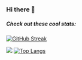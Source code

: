 ### Hi there 👋
##### Check out these cool stats:
[![GitHub Streak](https://streak-stats.demolab.com?user=tej172&theme=highcontrast&card_width=500)](https://git.io/streak-stats)


<!--
![My Github Stats](https://github-readme-stats.vercel.app/api?username=benjababe&count_private=true&show_icons=true&theme=dark)
![My Github Stats](https://github-readme-stats.vercel.app/api?username=tej172&count_private=true&show_icons=true&theme=dark)
![](https://komarev.com/ghpvc/?username=Benjababe)
-->
![](https://komarev.com/ghpvc/?username=tej172)
[![Top Langs](https://github-readme-stats.vercel.app/api/top-langs/?username=tej172)](https://github.com/anuraghazra/github-readme-stats)

<!--
**tej172/tej172** is a ✨ _special_ ✨ repository because its `README.md` (this file) appears on your GitHub profile.

Here are some ideas to get you started:

- 🔭 I’m currently working on ...
- 🌱 I’m currently learning ...
- 👯 I’m looking to collaborate on ...
- 🤔 I’m looking for help with ...
- 💬 Ask me about ...
- 📫 How to reach me: ...
- 😄 Pronouns: ...
- ⚡ Fun fact: ...

<a href="https://git.io/streak-stats"><img src="https://streak-stats.demolab.com?user=tej172&theme=dark&card_width=500" alt="GitHub Streak" /></a>
-->

